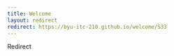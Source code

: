 ```yaml
---
title: Welcome
layout: redirect
redirect: https://byu-itc-210.github.io/welcome/S33
---
```

Redirect
